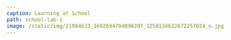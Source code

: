 ```yaml
---
caption: Learning at School
path: school-lab-1
image: /static/img/21984633_1692694704098207_1258134622672257024_n.jpg
---
```


